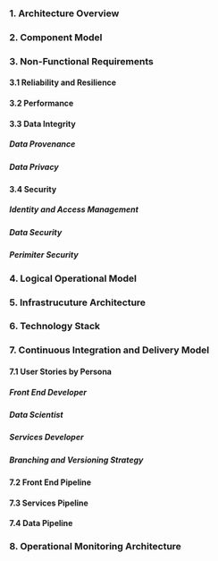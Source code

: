 ### 1. Architecture Overview

### 2. Component Model

### 3. Non-Functional Requirements

#### 3.1 Reliability and Resilience

#### 3.2 Performance

#### 3.3 Data Integrity

##### Data Provenance

##### Data Privacy

#### 3.4 Security

##### Identity and Access Management

##### Data Security

##### Perimiter Security

### 4. Logical Operational Model

### 5. Infrastrucuture Architecture

### 6. Technology Stack

### 7. Continuous Integration and Delivery Model

#### 7.1 User Stories by Persona

##### Front End Developer

##### Data Scientist

##### Services Developer

##### Branching and Versioning Strategy

#### 7.2 Front End Pipeline

#### 7.3 Services Pipeline

#### 7.4 Data Pipeline

### 8. Operational Monitoring Architecture

